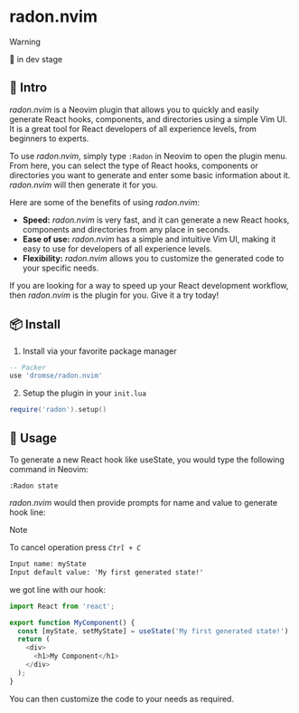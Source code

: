 # radon.nvim

> [!WARNING]
> 🚧 in dev stage

## 📜 Intro
_radon.nvim_ is a Neovim plugin that allows you to quickly and easily generate React hooks, components, and directories using a simple Vim UI. It is a great tool for React developers of all experience levels, from beginners to experts.

To use _radon.nvim_, simply type `:Radon` in Neovim to open the plugin menu. From here, you can select the type of React hooks, components or directories you want to generate and enter some basic information about it. _radon.nvim_ will then generate it for you.

Here are some of the benefits of using _radon.nvim_:

* **Speed:** _radon.nvim_ is very fast, and it can generate a new React hooks, components and directories from any place in seconds.
* **Ease of use:** _radon.nvim_ has a simple and intuitive Vim UI, making it easy to use for developers of all experience levels.
* **Flexibility:** _radon.nvim_ allows you to customize the generated code to your specific needs.

If you are looking for a way to speed up your React development workflow, then _radon.nvim_ is the plugin for you. Give it a try today!

## 📦 Install

1. Install via your favorite package manager

```lua
-- Packer
use 'dromse/radon.nvim'
```

2. Setup the plugin in your `init.lua`
   
```lua
require('radon').setup()
``` 

## 🚀 Usage

To generate a new React hook like useState, you would type the following command in Neovim:

```
:Radon state
```

_radon.nvim_ would then provide prompts for name and value to generate hook line:

> [!NOTE]
> To cancel operation press _`Ctrl + C`_

```txt
Input name: myState
Input default value: 'My first generated state!'
```

we got line with our hook:

```javascript
import React from 'react';

export function MyComponent() {
  const [myState, setMyState] = useState('My first generated state!')
  return (
    <div>
      <h1>My Component</h1>
    </div>
  );
}
```

You can then customize the code to your needs as required.

